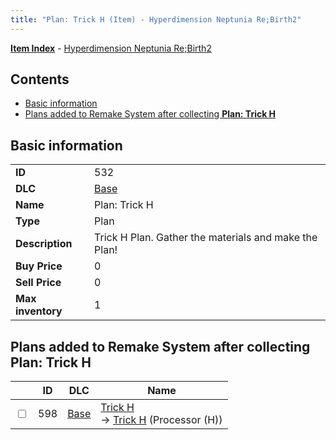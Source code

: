 ```yaml
---
title: "Plan: Trick H (Item) - Hyperdimension Neptunia Re;Birth2"
---
```


[**Item Index**](/neptunia/rb2/item/index.html) - [Hyperdimension Neptunia Re;Birth2](/neptunia/rb2)

## Contents

- [Basic information](#basic-information)
- [Plans added to Remake System after collecting **Plan: Trick H**](#plans-added-to-remake-system-after-collecting-plan-trick-h)

## Basic information

|   |   |
| -- | -- |
| **ID** | 532 |
| **DLC** | [Base](/neptunia/rb2/dlc/0-base.html) |
| **Name** | Plan: Trick H |
| **Type** | Plan |
| **Description** | Trick H Plan. Gather the materials and make the Plan! |
| **Buy Price** | 0 |
| **Sell Price** | 0 |
| **Max inventory** | 1 |

## Plans added to Remake System after collecting **Plan: Trick H**

|    | ID | DLC | Name |
| -- | -- | --- | ---- |
| <input type="checkbox" id="rb2-remake-0-598" class="trackbox" /> | 598 | [Base](/neptunia/rb2/dlc/0-base.html) | [Trick H](/neptunia/rb2/remake/0-598-trick-h.html)<br />→ [Trick H](/neptunia/rb2/item/0-3385-trick-h.html) (Processor (H)) |